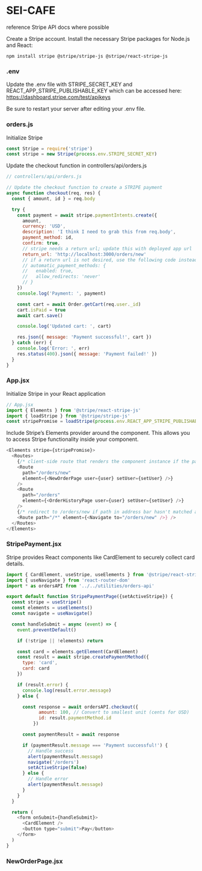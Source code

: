 # SEI-CAFE

reference Stripe API docs where possible

Create a Stripe account.
Install the necessary Stripe packages for Node.js and React:

```
npm install stripe @stripe/stripe-js @stripe/react-stripe-js
```

### .env

Update the .env file with STRIPE_SECRET_KEY and REACT_APP_STRIPE_PUBLISHABLE_KEY which can be accessed here: https://dashboard.stripe.com/test/apikeys

Be sure to restart your server after editing your .env file.

### orders.js

Initialize Stripe

```js
const Stripe = require('stripe')
const stripe = new Stripe(process.env.STRIPE_SECRET_KEY)
```

Update the checkout function in controllers/api/orders.js

```js
// controllers/api/orders.js

// Update the checkout function to create a STRIPE payment
async function checkout(req, res) {
  const { amount, id } = req.body

  try {
    const payment = await stripe.paymentIntents.create({
      amount,
      currency: 'USD',
      description: 'I think I need to grab this from req.body',
      payment_method: id,
      confirm: true,
      // stripe needs a return url; update this with deployed app url
      return_url: 'http://localhost:3000/orders/new'
      // if a return url is not desired, use the following code instead:
      // automatic_payment_methods: {
      //   enabled: true,
      //   allow_redirects: 'never'
      // }
    })
    console.log('Payment: ', payment)

    const cart = await Order.getCart(req.user._id)
    cart.isPaid = true
    await cart.save()

    console.log('Updated cart: ', cart)

    res.json({ message: 'Payment successful!', cart })
  } catch (err) {
    console.log('Error: ', err)
    res.status(400).json({ message: 'Payment failed!' })
  }
}
```

### App.jsx

Initialize Stripe in your React application

```js
// App.jsx
import { Elements } from '@stripe/react-stripe-js'
import { loadStripe } from '@stripe/stripe-js'
const stripePromise = loadStripe(process.env.REACT_APP_STRIPE_PUBLISHABLE_KEY)
```

Include Stripe’s Elements provider around the component. This allows you to access Stripe functionality inside your component.

```js
<Elements stripe={stripePromise}>
  <Routes>
    {/* client-side route that renders the component instance if the path matches the url in the address bar */}
    <Route
      path="/orders/new"
      element={<NewOrderPage user={user} setUser={setUser} />}
    />
    <Route
      path="/orders"
      element={<OrderHistoryPage user={user} setUser={setUser} />}
    />
    {/* redirect to /orders/new if path in address bar hasn't matched a <Route> above */}
    <Route path="/*" element={<Navigate to="/orders/new" />} />
  </Routes>
</Elements>
```

### StripePayment.jsx

Stripe provides React components like CardElement to securely collect card details.

```js
import { CardElement, useStripe, useElements } from '@stripe/react-stripe-js'
import { useNavigate } from 'react-router-dom'
import * as ordersAPI from '../../utilities/orders-api'

export default function StripePaymentPage({setActiveStripe}) {
  const stripe = useStripe()
  const elements = useElements()
  const navigate = useNavigate()

  const handleSubmit = async (event) => {
    event.preventDefault()

    if (!stripe || !elements) return

    const card = elements.getElement(CardElement)
    const result = await stripe.createPaymentMethod({
      type: 'card',
      card: card
    })

    if (result.error) {
      console.log(result.error.message)
    } else {

      const response = await ordersAPI.checkout({
            amount: 100, // Convert to smallest unit (cents for USD)
            id: result.paymentMethod.id
          })

      const paymentResult = await response

      if (paymentResult.message === 'Payment successful!') {
        // Handle success
        alert(paymentResult.message)
        navigate('/orders')
        setActiveStripe(false)
      } else {
        // Handle error
        alert(paymentResult.message)
      }
    }
  }

  return (
    <form onSubmit={handleSubmit}>
      <CardElement />
      <button type="submit">Pay</button>
    </form>
  )
}
```

### NewOrderPage.jsx


